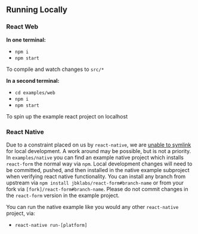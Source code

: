 ## Running Locally

### React Web

**In one terminal:**
* `npm i`
* `npm start`

To compile and watch changes to `src/*`

**In a second terminal:**
* `cd examples/web`
* `npm i`
* `npm start`

To spin up the example react project on localhost

### React Native

Due to a constraint placed on us by `react-native`, we are [unable to symlink](https://github.com/facebook/metro/issues/1) for local development. A work around may be possible, but is not a priority. In `examples/native` you can find an example native project which installs `react-form` the normal way via `npm`. Local development changes will need to be committed, pushed, and then installed in the native example subproject when verifying react native functionality. You can install any branch from upstream via `npm install jbklabs/react-form#branch-name` or from your fork via `[fork]/react-form#branch-name`. Please do not commit changes in the `react-form` version in the example project.

You can run the native example like you would any other `react-native` project, via:

* `react-native run-[platform]`